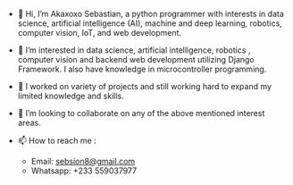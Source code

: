 - 👋 Hi, I’m Akaxoxo Sebastian, a python programmer with interests in data science, artificial intelligence (AI), machine and deep learning, robotics, computer vision, IoT, and web development.

- 👀 I’m interested in data science, artificial intelligence, robotics , computer vision and backend web development utilizing Django Framework. I also have knowledge in microcontroller programming.

- 🌱 I worked on variety of projects and still working hard to expand my limited knowledge and skills.

- 💞️ I’m looking to collaborate on any of the above mentioned interest areas.
- 📫 How to reach me :
    - Email: sebsion8@gmail.com
    - Whatsapp: +233 559037977


<!---
sebsage/sebsage is a ✨ special ✨ repository because its `README.md` (this file) appears on your GitHub profile.
You can click the Preview link to take a look at your changes.
--->
